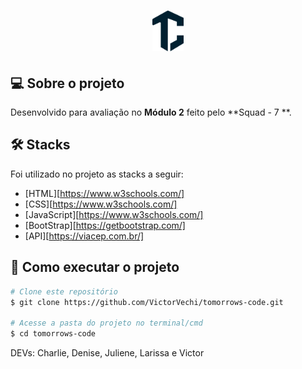 <div >
<h1 align="center">
    <img alt="Tomorrow's Code" title="#Tomorrow's Code" style="background-color: white" src="./assets/logo.svg" width=50px"/>
</h1>

## 💻 Sobre o projeto
    

</p>

Desenvolvido para avaliação no **Módulo 2** feito pelo **Squad - 7 **.

## 🛠 Stacks

Foi utilizado no projeto as stacks a seguir:

- [HTML][https://www.w3schools.com/]
- [CSS][https://www.w3schools.com/]
- [JavaScript][https://www.w3schools.com/]
- [BootStrap][https://getbootstrap.com/]
- [API][https://viacep.com.br/]

## 🚀 Como executar o projeto
```bash
# Clone este repositório
$ git clone https://github.com/VictorVechi/tomorrows-code.git

# Acesse a pasta do projeto no terminal/cmd
$ cd tomorrows-code
```

DEVs: Charlie, Denise, Juliene, Larissa e Victor

</div>

